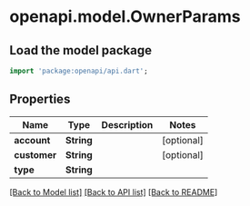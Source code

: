 # openapi.model.OwnerParams

## Load the model package
```dart
import 'package:openapi/api.dart';
```

## Properties
Name | Type | Description | Notes
------------ | ------------- | ------------- | -------------
**account** | **String** |  | [optional] 
**customer** | **String** |  | [optional] 
**type** | **String** |  | 

[[Back to Model list]](../README.md#documentation-for-models) [[Back to API list]](../README.md#documentation-for-api-endpoints) [[Back to README]](../README.md)


